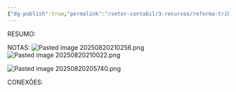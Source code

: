 ```yaml
---
{"dg-publish":true,"permalink":"/setor-contabil/3-recursos/reforma-tributaria/conceito-receita-bruta/","dgPassFrontmatter":true,"created":"2025-08-20T20:52:54.935-03:00","updated":"2025-08-20T21:02:57.015-03:00"}
---
```



RESUMO:


NOTAS:
![Pasted image 20250820210256.png](/img/user/4%20ARQUIVOS/Pasted%20image%2020250820210256.png)
![Pasted image 20250820210022.png](/img/user/4%20ARQUIVOS/Pasted%20image%2020250820210022.png)

![Pasted image 20250820205740.png](/img/user/4%20ARQUIVOS/Pasted%20image%2020250820205740.png)

CONEXÕES:

